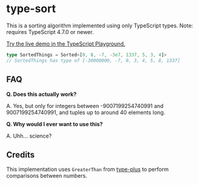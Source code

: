 # type-sort

This is a sorting algorithm implemented using only TypeScript types. Note: requires TypeScript 4.7.0 or newer.

[Try the live demo in the TypeScript Playground.](https://www.typescriptlang.org/play?ts=4.7.0-dev.20220408#code/JYWwDg9gTgLgBAbzgcSgUwIYzVAKgCwwDs4BfOAMyghDgCIYBPMNAWjABsBXAZzoG4AUIKYs4AZWjYAJgAUMwKAB4AcgEY4aAB7Yi0nnCJcQAIxwAaOCoBMmnWj0GjpnAD44AXhTosOAsVU1SxtLCgwOHjR3bV19OBgoLjRBODgAfjgAbRCrNQBdFLgALiz1YOsCkWY0OABJIkjYJVxa7FoYhzjnMyhLXABBKCg7WKdjHsy89w9CgaGRzoNM4CIKHDh8TGkFx0NxnALU1IzJWDQ5BWUWtstNjGlXQtSSueGO3eXV9bvt96793pwAB0IJWa2GMAUHB2-xcUEmhyOx28mGweEIRGarTQIFuW1C4Ui0XsuwSSSeSPSWR+lhBQPqjRgWJu8ShrkRlOKWWuONpINeHKOJSIaAAbjghFUxKcZM0VMYDH8xnDJtM4Lh5SBFSS4pluhY9nDEScpOd5Io5QrMgAGPJ9TU8TL5R7PdUOmFLMHfLYew09PlAr0QqG+-XwvLGuoNHBMmkSU3SJSQ4AcVwurki8VQSWiGq4NA8GAaLwy85KJ2WCquIS59UFmC2EsJ8vWSzOmvVOuFgDMnnjZ0TmW7lbbUw7YnzhYALH3S4OgnBW3Bu2OpXn6wBWWfNivLyur2uTmAANm3A-LC+Hi8stura67MAA7GfZbur0ul93rdaR9e4D+4AADm-ACAMAyxH0sVgAE5YMA+DH0Q49kKg2DoPgwDEMfZCN0sXC9zgKdLGPfc70PetAJfMtMkA6DLHg+jILgVhsOI-CNyIwir27JcNxIxcr1YBcOP46xu041hP0sTj8P498oIXcC4CY-ihP4tR8LUCS1CvHS2yXADoIPTsj2gqjB20gChLouA1AAtQbJgpTH3sjdVyAA)

```ts
type SortedThings = Sorted<[0, 8, -7, -3e7, 1337, 5, 3, 4]>
// SortedThings has type of [-30000000, -7, 0, 3, 4, 5, 8, 1337]
```

## FAQ

**Q. Does this actually work?**

A. Yes, but only for integers between -9007199254740991 and 9007199254740991, and tuples up to around 40 elements long.

**Q. Why would I ever want to use this?**

A. Uhh... science?

## Credits

This implementation uses `GreaterThan` from [type-plus](https://github.com/unional/type-plus) to perform comparisons between numbers.